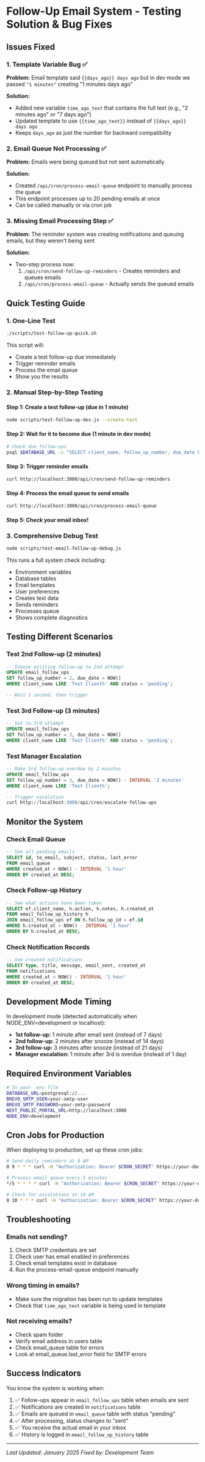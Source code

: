 # Follow-Up Email System - Testing Solution & Bug Fixes

## Issues Fixed

### 1. Template Variable Bug ✅
**Problem:** Email template said `{{days_ago}} days ago` but in dev mode we passed `"1 minutes"` creating "1 minutes days ago"

**Solution:** 
- Added new variable `time_ago_text` that contains the full text (e.g., "2 minutes ago" or "7 days ago")
- Updated template to use `{{time_ago_text}}` instead of `{{days_ago}} days ago`
- Keeps `days_ago` as just the number for backward compatibility

### 2. Email Queue Not Processing ✅
**Problem:** Emails were being queued but not sent automatically

**Solution:**
- Created `/api/cron/process-email-queue` endpoint to manually process the queue
- This endpoint processes up to 20 pending emails at once
- Can be called manually or via cron job

### 3. Missing Email Processing Step ✅
**Problem:** The reminder system was creating notifications and queuing emails, but they weren't being sent

**Solution:**
- Two-step process now:
  1. `/api/cron/send-follow-up-reminders` - Creates reminders and queues emails
  2. `/api/cron/process-email-queue` - Actually sends the queued emails

## Quick Testing Guide

### 1. One-Line Test
```bash
./scripts/test-follow-up-quick.sh
```
This script will:
- Create a test follow-up due immediately
- Trigger reminder emails
- Process the email queue
- Show you the results

### 2. Manual Step-by-Step Testing

#### Step 1: Create a test follow-up (due in 1 minute)
```bash
node scripts/test-follow-up-dev.js --create-test
```

#### Step 2: Wait for it to become due (1 minute in dev mode)
```bash
# Check due follow-ups
psql $DATABASE_URL -c "SELECT client_name, follow_up_number, due_date FROM email_follow_ups WHERE status = 'pending' AND due_date <= NOW();"
```

#### Step 3: Trigger reminder emails
```bash
curl http://localhost:3000/api/cron/send-follow-up-reminders
```

#### Step 4: Process the email queue to send emails
```bash
curl http://localhost:3000/api/cron/process-email-queue
```

#### Step 5: Check your email inbox!

### 3. Comprehensive Debug Test
```bash
node scripts/test-email-follow-up-debug.js
```
This runs a full system check including:
- Environment variables
- Database tables
- Email templates
- User preferences
- Creates test data
- Sends reminders
- Processes queue
- Shows complete diagnostics

## Testing Different Scenarios

### Test 2nd Follow-up (2 minutes)
```sql
-- Snooze existing follow-up to 2nd attempt
UPDATE email_follow_ups 
SET follow_up_number = 2, due_date = NOW() 
WHERE client_name LIKE 'Test Client%' AND status = 'pending';

-- Wait 1 second, then trigger
```

### Test 3rd Follow-up (3 minutes)
```sql
-- Set to 3rd attempt
UPDATE email_follow_ups 
SET follow_up_number = 3, due_date = NOW() 
WHERE client_name LIKE 'Test Client%' AND status = 'pending';
```

### Test Manager Escalation
```sql
-- Make 3rd follow-up overdue by 2 minutes
UPDATE email_follow_ups 
SET follow_up_number = 3, due_date = NOW() - INTERVAL '2 minutes' 
WHERE client_name LIKE 'Test Client%';

-- Trigger escalation
curl http://localhost:3000/api/cron/escalate-follow-ups
```

## Monitor the System

### Check Email Queue
```sql
-- See all pending emails
SELECT id, to_email, subject, status, last_error 
FROM email_queue 
WHERE created_at > NOW() - INTERVAL '1 hour'
ORDER BY created_at DESC;
```

### Check Follow-up History
```sql
-- See what actions have been taken
SELECT ef.client_name, h.action, h.notes, h.created_at
FROM email_follow_up_history h
JOIN email_follow_ups ef ON h.follow_up_id = ef.id
WHERE h.created_at > NOW() - INTERVAL '1 hour'
ORDER BY h.created_at DESC;
```

### Check Notification Records
```sql
-- See created notifications
SELECT type, title, message, email_sent, created_at
FROM notifications
WHERE created_at > NOW() - INTERVAL '1 hour'
ORDER BY created_at DESC;
```

## Development Mode Timing

In development mode (detected automatically when NODE_ENV=development or localhost):
- **1st follow-up:** 1 minute after email sent (instead of 7 days)
- **2nd follow-up:** 2 minutes after snooze (instead of 14 days)  
- **3rd follow-up:** 3 minutes after snooze (instead of 21 days)
- **Manager escalation:** 1 minute after 3rd is overdue (instead of 1 day)

## Required Environment Variables

```bash
# In your .env file
DATABASE_URL=postgresql://...
BREVO_SMTP_USER=your-smtp-user
BREVO_SMTP_PASSWORD=your-smtp-password
NEXT_PUBLIC_PORTAL_URL=http://localhost:3000
NODE_ENV=development
```

## Cron Jobs for Production

When deploying to production, set up these cron jobs:

```bash
# Send daily reminders at 9 AM
0 9 * * * curl -H "Authorization: Bearer $CRON_SECRET" https://your-domain.com/api/cron/send-follow-up-reminders

# Process email queue every 5 minutes
*/5 * * * * curl -H "Authorization: Bearer $CRON_SECRET" https://your-domain.com/api/cron/process-email-queue

# Check for escalations at 10 AM
0 10 * * * curl -H "Authorization: Bearer $CRON_SECRET" https://your-domain.com/api/cron/escalate-follow-ups
```

## Troubleshooting

### Emails not sending?
1. Check SMTP credentials are set
2. Check user has email enabled in preferences
3. Check email templates exist in database
4. Run the process-email-queue endpoint manually

### Wrong timing in emails?
- Make sure the migration has been run to update templates
- Check that `time_ago_text` variable is being used in template

### Not receiving emails?
- Check spam folder
- Verify email address in users table
- Check email_queue table for errors
- Look at email_queue.last_error field for SMTP errors

## Success Indicators

You know the system is working when:
1. ✅ Follow-ups appear in `email_follow_ups` table when emails are sent
2. ✅ Notifications are created in `notifications` table
3. ✅ Emails are queued in `email_queue` table with status "pending"
4. ✅ After processing, status changes to "sent"
5. ✅ You receive the actual email in your inbox
6. ✅ History is logged in `email_follow_up_history` table

---

*Last Updated: January 2025*
*Fixed by: Development Team*